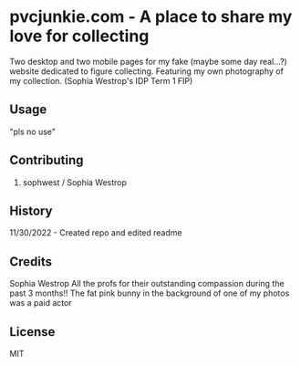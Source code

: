 # pvcjunkie.com - A place to share my love for collecting
 Two desktop and two mobile pages for my fake (maybe some day real...?) website dedicated to figure collecting. Featuring my own photography of my collection. 
 (Sophia Westrop's IDP Term 1 FIP)

## Usage

"pls no use"

## Contributing

1. sophwest / Sophia Westrop

## History

11/30/2022 - Created repo and edited readme

## Credits

Sophia Westrop
All the profs for their outstanding compassion during the past 3 months!!
The fat pink bunny in the background of one of my photos was a paid actor

## License

MIT
